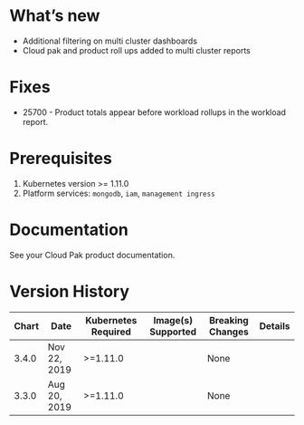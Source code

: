 # What’s new

* Additional filtering on multi cluster dashboards
* Cloud pak and product roll ups added to multi cluster reports

# Fixes

* 25700 - Product totals appear before workload rollups in the workload report.

# Prerequisites
1. Kubernetes version >= 1.11.0
2. Platform services:  `mongodb`, `iam`, `management ingress`

# Documentation

See your Cloud Pak product documentation.

# Version History

| Chart | Date | Kubernetes Required | Image(s) Supported | Breaking Changes | Details |
| -------- | -------------| ------------------- | ------------------ | ---------------- | ------- |
| 3.4.0 | Nov 22, 2019 | >=1.11.0 |  | None |   |
| 3.3.0 | Aug 20, 2019 | >=1.11.0 |  | None |   |
